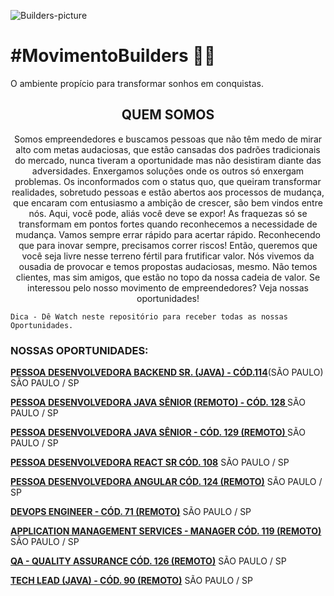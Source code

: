 ![Builders-picture](/images/builders.jpg)

# **#MovimentoBuilders** 🖤💛

O ambiente propício para transformar sonhos em conquistas.

<center> <h2><b>QUEM SOMOS</b></h2> </center>

<div align="center">Somos empreendedores e buscamos pessoas que não têm medo de mirar alto com metas audaciosas, que estão cansadas dos padrões tradicionais do mercado, nunca tiveram a oportunidade mas não desistiram diante das adversidades. Enxergamos soluções onde os outros só enxergam problemas.
Os inconformados com o status quo, que queiram transformar realidades, sobretudo pessoas e estão abertos aos processos de mudança, que encaram com entusiasmo a ambição de crescer, são bem vindos entre nós.
Aqui, você pode, aliás você deve se expor! As fraquezas só se transformam em pontos fortes quando reconhecemos a necessidade de mudança. Vamos sempre errar rápido para acertar rápido. Reconhecendo que para inovar sempre, precisamos correr riscos! Então, queremos que você seja livre nesse terreno fértil para frutificar valor.
Nós vivemos da ousadia de provocar e temos propostas audaciosas, mesmo. Não temos clientes, mas sim amigos, que estão no topo da nossa cadeia de valor. Se interessou pelo nosso movimento de empreendedores? Veja nossas oportunidades!</div>

`Dica - Dê Watch neste repositório para receber todas as nossas Oportunidades.`

### **NOSSAS OPORTUNIDADES:**

**[PESSOA DESENVOLVEDORA BACKEND SR. (JAVA) - CÓD.114](https://bit.ly/35fEjFc)**(SÃO PAULO) SÃO PAULO / SP

**[PESSOA DESENVOLVEDORA JAVA SÊNIOR (REMOTO) - CÓD. 128 ](https://bit.ly/3pfoPbU)** SÃO PAULO / SP

**[PESSOA DESENVOLVEDORA JAVA SÊNIOR - CÓD. 129 (REMOTO) ](https://bit.ly/36ijx6Z)** SÃO PAULO / SP

**[PESSOA DESENVOLVEDORA REACT SR CÓD. 108](https://bit.ly/3eJBzTi)** SÃO PAULO / SP

**[PESSOA DESENVOLVEDORA ANGULAR CÓD. 124 (REMOTO)](https://bit.ly/2U009pE)** SÃO PAULO / SP

**[DEVOPS ENGINEER - CÓD. 71 (REMOTO)](https://bit.ly/3oQvf1f)** SÃO PAULO / SP

**[APPLICATION MANAGEMENT SERVICES - MANAGER CÓD. 119 (REMOTO)](https://bit.ly/38nsFdf)** SÃO PAULO / SP

**[QA - QUALITY ASSURANCE CÓD. 126 (REMOTO)](https://bit.ly/38bo0uI)** SÃO PAULO / SP

**[TECH LEAD (JAVA) - CÓD. 90 (REMOTO)](https://bit.ly/3pbakpN)** SÃO PAULO / SP
